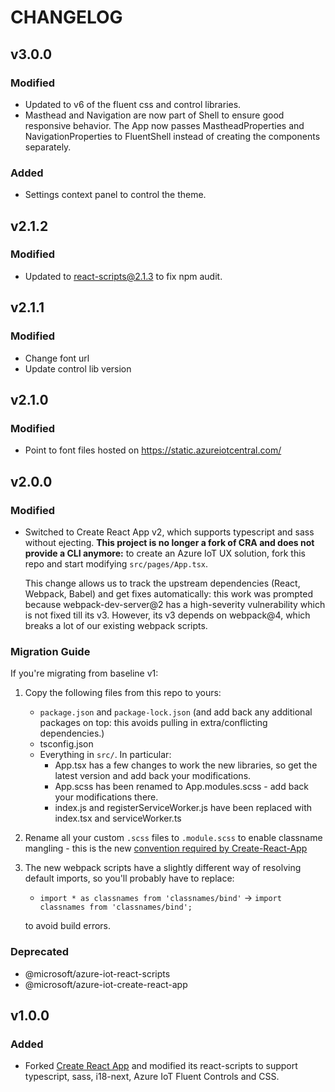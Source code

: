 # CHANGELOG

## v3.0.0
### Modified
- Updated to v6 of the fluent css and control libraries. 
- Masthead and Navigation are now part of Shell to ensure good responsive behavior. The App now passes MastheadProperties and NavigationProperties to FluentShell instead of creating the components separately.

### Added
- Settings context panel to control the theme.

## v2.1.2
### Modified
- Updated to react-scripts@2.1.3 to fix npm audit.

## v2.1.1
### Modified
- Change font url
- Update control lib version

## v2.1.0
### Modified
- Point to font files hosted on https://static.azureiotcentral.com/

## v2.0.0
### Modified
- Switched to Create React App v2, which supports typescript and sass without ejecting. **This project is no longer a fork of CRA and does not provide a CLI anymore:** to create an Azure IoT UX solution, fork this repo and start modifying `src/pages/App.tsx`.

  This change allows us to track the upstream dependencies (React, Webpack, Babel) and get fixes automatically: this work was prompted because webpack-dev-server@2 has a high-severity vulnerability which is not fixed till its v3. However, its v3 depends on webpack@4, which breaks a lot of our existing webpack scripts.

### Migration Guide
  If you're migrating from baseline v1:

  1. Copy the following files from this repo to yours:

      * `package.json` and `package-lock.json` (and add back any additional packages on top: this avoids pulling in extra/conflicting dependencies.)
      * tsconfig.json
      * Everything in `src/`. In particular:
          * App.tsx has a few changes to work the new libraries, so get the latest version and add back your modifications.
          * App.scss has been renamed to App.modules.scss - add back your modifications there.
          * index.js and registerServiceWorker.js have been replaced with index.tsx and serviceWorker.ts

  2. Rename all your custom `.scss` files to `.module.scss` to enable classname mangling - this is the new [convention required by Create-React-App](https://facebook.github.io/create-react-app/docs/adding-a-css-modules-stylesheet)

  3. The new webpack scripts have a slightly different way of resolving default imports, so you'll probably have to replace:
      * `import * as classnames from 'classnames/bind'` -> `import classnames from 'classnames/bind';`

     to avoid build errors.

### Deprecated
- @microsoft/azure-iot-react-scripts
- @microsoft/azure-iot-create-react-app

## v1.0.0
### Added
- Forked [Create React App](https://github.com/facebook/create-react-app) and modified its react-scripts to support typescript, sass, i18-next, Azure IoT Fluent Controls and CSS.